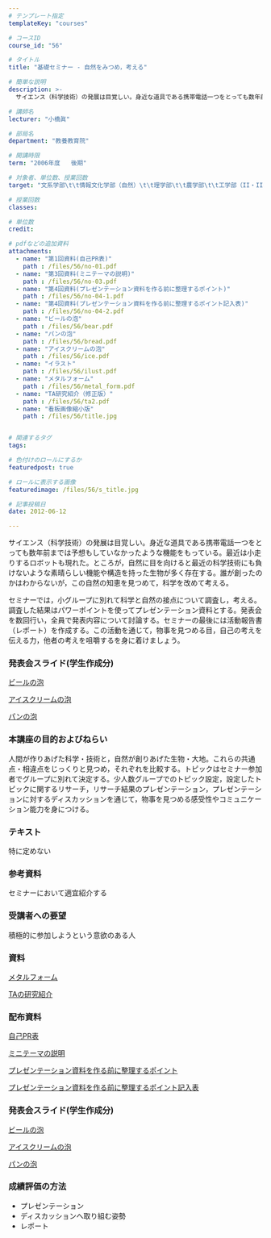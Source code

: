 ```yaml
---
# テンプレート指定
templateKey: "courses"

# コースID
course_id: "56"

# タイトル
title: "基礎セミナー - 自然をみつめ，考える"

# 簡単な説明
description: >-
  サイエンス（科学技術）の発展は目覚しい。身近な道具である携帯電話一つをとっても数年前までは予想もしていなかったような機能をもっている。最近は小走りするロボットも現れた。ところが，自然に目を向けると最近...

# 講師名
lecturer: "小橋眞"

# 部局名
department: "教養教育院"

# 開講時限
term: "2006年度	後期"

# 対象者、単位数、授業回数
target: "文系学部\t\t情報文化学部（自然）\t\t理学部\t\t農学部\t\t工学部（II・III・IV系）\t\t\t\t2単位、週1回全15回"

# 授業回数
classes: 

# 単位数
credit: 

# pdfなどの追加資料
attachments: 
  - name: "第1回資料(自己PR表)" 
    path : /files/56/no-01.pdf
  - name: "第3回資料(ミニテーマの説明)" 
    path : /files/56/no-03.pdf
  - name: "第4回資料(プレゼンテーション資料を作る前に整理するポイント)" 
    path : /files/56/no-04-1.pdf
  - name: "第4回資料(プレゼンテーション資料を作る前に整理するポイント記入表)" 
    path : /files/56/no-04-2.pdf
  - name: "ビールの泡" 
    path : /files/56/bear.pdf
  - name: "パンの泡" 
    path : /files/56/bread.pdf
  - name: "アイスクリームの泡" 
    path : /files/56/ice.pdf
  - name: "イラスト" 
    path : /files/56/ilust.pdf
  - name: "メタルフォーム" 
    path : /files/56/metal_form.pdf
  - name: "TA研究紹介（修正版）" 
    path : /files/56/ta2.pdf
  - name: "看板画像縮小版" 
    path : /files/56/title.jpg


# 関連するタグ
tags:

# 色付けのロールにするか
featuredpost: true

# ロールに表示する画像
featuredimage: /files/56/s_title.jpg

# 記事投稿日
date: 2012-06-12

---
```

サイエンス（科学技術）の発展は目覚しい。身近な道具である携帯電話一つをとっても数年前までは予想もしていなかったような機能をもっている。最近は小走りするロボットも現れた。ところが，自然に目を向けると最近の科学技術にも負けないような素晴らしい機能や構造を持った生物が多く存在する。誰が創ったのかはわからないが，この自然の知恵を見つめて，科学を改めて考える。 

セミナーでは，小グループに別れて科学と自然の接点について調査し，考える。調査した結果はパワーポイントを使ってプレゼンテーション資料とする。発表会を数回行い，全員で発表内容について討論する。セミナーの最後には活動報告書（レポート）を作成する。この活動を通じて，物事を見つめる目，自己の考えを伝える力，他者の考えを咀嚼するを身に着けましょう。

### 発表会スライド(学生作成分) 


[ビールの泡](/files/56/bear.pdf) 

[アイスクリームの泡](/files/56/ice.pdf) 

[パンの泡](/files/56/bread.pdf) 
### 本講座の目的およびねらい 

人間が作りあげた科学・技術と，自然が創りあげた生物・大地。これらの共通点・相違点をじっくりと見つめ，それぞれを比較する。トピックはセミナー参加者でグループに別れて決定する。少人数グループでのトピック設定，設定したトピックに関するリサーチ，リサーチ結果のプレゼンテーション，プレゼンテーションに対するディスカッションを通じて，物事を見つめる感受性やコミュニケーション能力を身につける。 

### テキスト 

特に定めない 

### 参考資料 

セミナーにおいて適宜紹介する 

### 受講者への要望 

積極的に参加しようという意欲のある人

### 資料 


[メタルフォーム](/files/56/metal_form.pdf) 

[TAの研究紹介](/files/56/ta2.pdf) 

### 配布資料 


[自己PR表](/files/56/no-01.pdf) 

[ミニテーマの説明](/files/56/no-03.pdf) 

[プレゼンテーション資料を作る前に整理するポイント](/files/56/no-04-1.pdf) 

[プレゼンテーション資料を作る前に整理するポイント記入表](/files/56/no-04-2.pdf) 
### 発表会スライド(学生作成分) 


[ビールの泡](/files/56/bear.pdf) 

[アイスクリームの泡](/files/56/ice.pdf) 

[パンの泡](/files/56/bread.pdf) 
### 成績評価の方法 

  * プレゼンテーション
  * ディスカッションへ取り組む姿勢
  * レポート
